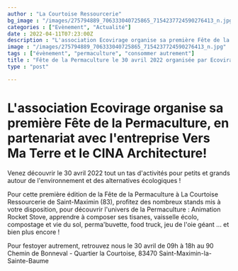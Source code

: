 ```yaml
---
author : "La Courtoise Ressourcerie"
bg_image : "/images/275794889_706333040725865_7154237724590276413_n.jpg"
categories : ["Evènement", "Actualité"]
date : 2022-04-11T07:23:00Z
description : "L'association Ecovirage organise sa première Fête de la Permaculture à la Courtoise Ressourcerie de Saint-Maximin"
image : "/images/275794889_706333040725865_7154237724590276413_n.jpg"
tags : ["évènement", "permaculture", "consommer autrement"]
title : "Fête de la Permaculture le 30 avril 2022 organisée par Ecovirage"
type : "post"

---
```

# L'association Ecovirage organise sa première Fête de la Permaculture, en partenariat avec l'entreprise Vers Ma Terre et le CINA Architecture!

Venez découvrir le 30 avril 2022 tout un tas d'activités pour petits et grands autour de l'environnement et des alternatives écologiques !

Pour cette première édition de la Fête de la Permaculture à La Courtoise Ressourcerie de Saint-Maximin (83), profitez des nombreux  stands mis à votre disposition, pour découvrir l'univers de la Permaculture : Animation Rocket Stove, apprendre à composer ses tisanes, vaisselle écolo, compostage et vie du sol, perma'buvette, food truck, jeu de l'oie géant ... et bien plus encore !

Pour festoyer autrement, retrouvez nous le 30 avril de 09h à 18h au 90 Chemin de Bonneval - Quartier la Courtoise, 83470 Saint-Maximin-la-Sainte-Baume